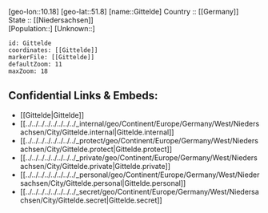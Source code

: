 ﻿---
location: [51.8,10.18] 
mapzoom: [7,12] 
mapmarker: city 
type: City
tags:
- geo/City


SpocWebEntityId: 30461
isDeleted: false
confidential: public

---
[geo-lon::10.18] 
[geo-lat::51.8] 
[name::Gittelde] 
Country :: [[Germany]]  
State :: [[Niedersachsen]]  
[Population::] 
[Unknown::] 


```leaflet
id: Gittelde
coordinates: [[Gittelde]] 
markerFile: [[Gittelde]] 
defaultZoom: 11 
maxZoom: 18
```


## Confidential Links & Embeds: 
- [[Gittelde|Gittelde]]  
- [[../../../../../../../../_internal/geo/Continent/Europe/Germany/West/Niedersachsen/City/Gittelde.internal|Gittelde.internal]] 
- [[../../../../../../../../_protect/geo/Continent/Europe/Germany/West/Niedersachsen/City/Gittelde.protect|Gittelde.protect]] 
- [[../../../../../../../../_private/geo/Continent/Europe/Germany/West/Niedersachsen/City/Gittelde.private|Gittelde.private]] 
- [[../../../../../../../../_personal/geo/Continent/Europe/Germany/West/Niedersachsen/City/Gittelde.personal|Gittelde.personal]] 
- [[../../../../../../../../_secret/geo/Continent/Europe/Germany/West/Niedersachsen/City/Gittelde.secret|Gittelde.secret]] 
